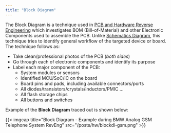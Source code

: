 ```yaml
---
title: "Block Diagram"
---
```


The Block Diagram is a technique used in [PCB and Hardware Reverse Engineering](/hardware-hacking) which investigates BOM (Bill-of-Material) and other Electronic Components used to assemble the PCB. Unlike [Schematics Diagram](/schematics-diagram), this technique tries to identify general workflow of the targeted device or board. The technique follows as:

* Take clean/professional photos of the PCB (*both sides*)
* Go through each of electronic components and identify its purpose
* Label each major component of the PCB:
  - System modules or sensors
  - Identified MCU/SoC/IC on the board
  - Board pins and pads, including available connectors/ports
  - All diodes/transistors/crystals/inductors/PMIC ...
  - All flash storage chips
  - All buttons and switches

Example of the **Block Diagram** traced out is shown below:

{{< imgcap title="Block Diagram - Example during BMW Analog GSM Telephone System RevEng" src="/posts/hw/blockdi-gsm.png" >}}

